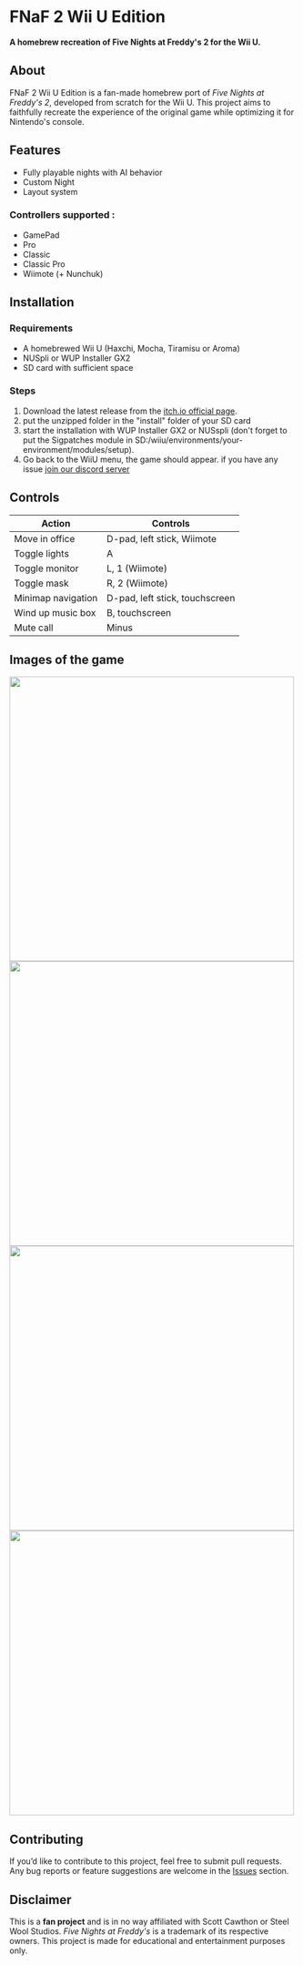 # FNaF 2 Wii U Edition

**A homebrew recreation of Five Nights at Freddy's 2 for the Wii U.** <br>
## About
FNaF 2 Wii U Edition is a fan-made homebrew port of *Five Nights at Freddy's 2*, developed from scratch for the Wii U. This project aims to faithfully recreate the experience of the original game while optimizing it for Nintendo's console.

## Features
- Fully playable nights with AI behavior
- Custom Night
- Layout system
### Controllers supported :
- GamePad
- Pro
- Classic
- Classic Pro
- Wiimote (+ Nunchuk)

## Installation
### Requirements
- A homebrewed Wii U (Haxchi, Mocha, Tiramisu or Aroma)
- NUSpli or WUP Installer GX2
- SD card with sufficient space

### Steps
1. Download the latest release from the [itch.io official page](https://the-latte-macchiato.itch.io/fnaf2-wiiu-edition).
2. put the unzipped folder in the "install" folder of your SD card
3.  start the installation with WUP Installer GX2 or NUSspli (don't forget to put the Sigpatches module in SD:/wiiu/environments/your-environment/modules/setup).
4. Go back to the WiiU menu, the game should appear. if you have any issue [join our discord server](https://discord.com/invite/Swybxyc3kU)

## Controls
| Action                  | Controls                          |
|-------------------------|----------------------------------|
| Move in office         | D-pad, left stick, Wiimote       |
| Toggle lights          | A                                |
| Toggle monitor         | L, 1 (Wiimote)                   |
| Toggle mask            | R, 2 (Wiimote)                   |
| Minimap navigation     | D-pad, left stick, touchscreen   |
| Wind up music box      | B, touchscreen                   |
| Mute call             | Minus                            |


## Images of the game
<img src="https://img.itch.zone/aW1hZ2UvMzE2ODQ3Mi8xOTM4ODUxMy5qcGc=/original/QUi4gl.jpg" width="500"> <img src="https://img.itch.zone/aW1hZ2UvMzE2ODQ3Mi8xOTM4ODUxNC5qcGc=/original/2ScRgD.jpg" width="500"> <img src="https://img.itch.zone/aW1hZ2UvMzE2ODQ3Mi8xOTM4ODUxNi5qcGc=/original/OZxgt8.jpg" width="500"> <img src="https://img.itch.zone/aW1hZ2UvMzE2ODQ3Mi8xOTM4ODUxNS5qcGc=/original/nF3fAK.jpg" width="500">

## Contributing
If you’d like to contribute to this project, feel free to submit pull requests. Any bug reports or feature suggestions are welcome in the [Issues](https://github.com/Source-Macchiato/FNaF-2-WiiU-SC/issues) section.

## Disclaimer
This is a **fan project** and is in no way affiliated with Scott Cawthon or Steel Wool Studios. *Five Nights at Freddy's* is a trademark of its respective owners. This project is made for educational and entertainment purposes only.
